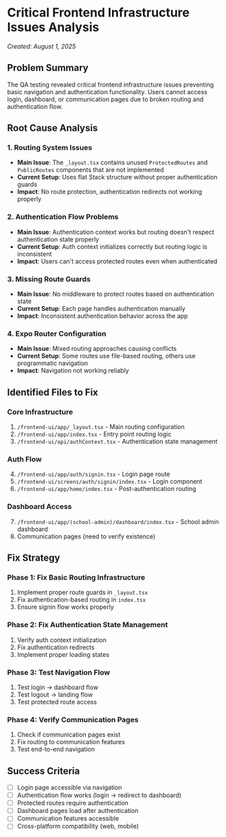 # Critical Frontend Infrastructure Issues Analysis
*Created: August 1, 2025*

## Problem Summary
The QA testing revealed critical frontend infrastructure issues preventing basic navigation and authentication functionality. Users cannot access login, dashboard, or communication pages due to broken routing and authentication flow.

## Root Cause Analysis

### 1. Routing System Issues
- **Main Issue**: The `_layout.tsx` contains unused `ProtectedRoutes` and `PublicRoutes` components that are not implemented
- **Current Setup**: Uses flat Stack structure without proper authentication guards
- **Impact**: No route protection, authentication redirects not working properly

### 2. Authentication Flow Problems
- **Main Issue**: Authentication context works but routing doesn't respect authentication state properly
- **Current Setup**: Auth context initializes correctly but routing logic is inconsistent
- **Impact**: Users can't access protected routes even when authenticated

### 3. Missing Route Guards
- **Main Issue**: No middleware to protect routes based on authentication state
- **Current Setup**: Each page handles authentication manually
- **Impact**: Inconsistent authentication behavior across the app

### 4. Expo Router Configuration
- **Main Issue**: Mixed routing approaches causing conflicts
- **Current Setup**: Some routes use file-based routing, others use programmatic navigation
- **Impact**: Navigation not working reliably

## Identified Files to Fix

### Core Infrastructure
1. `/frontend-ui/app/_layout.tsx` - Main routing configuration
2. `/frontend-ui/app/index.tsx` - Entry point routing logic
3. `/frontend-ui/api/authContext.tsx` - Authentication state management

### Auth Flow
4. `/frontend-ui/app/auth/signin.tsx` - Login page route
5. `/frontend-ui/screens/auth/signin/index.tsx` - Login component
6. `/frontend-ui/app/home/index.tsx` - Post-authentication routing

### Dashboard Access
7. `/frontend-ui/app/(school-admin)/dashboard/index.tsx` - School admin dashboard
8. Communication pages (need to verify existence)

## Fix Strategy

### Phase 1: Fix Basic Routing Infrastructure
1. Implement proper route guards in `_layout.tsx`
2. Fix authentication-based routing in `index.tsx`
3. Ensure signin flow works properly

### Phase 2: Fix Authentication State Management
1. Verify auth context initialization
2. Fix authentication redirects
3. Implement proper loading states

### Phase 3: Test Navigation Flow
1. Test login → dashboard flow
2. Test logout → landing flow
3. Test protected route access

### Phase 4: Verify Communication Pages
1. Check if communication pages exist
2. Fix routing to communication features
3. Test end-to-end navigation

## Success Criteria
- [ ] Login page accessible via navigation
- [ ] Authentication flow works (login → redirect to dashboard)
- [ ] Protected routes require authentication
- [ ] Dashboard pages load after authentication
- [ ] Communication features accessible
- [ ] Cross-platform compatibility (web, mobile)